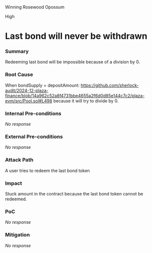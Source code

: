 Winning Rosewood Opossum

High

# Last bond will never be withdrawn

### Summary

Redeeming last bond will be impossible because of a division by 0.

### Root Cause

When bondSupply = depositAmount:
https://github.com/sherlock-audit/2024-12-plaza-finance/blob/14a962c52a8f4731bbe4655a2f6d0d85e144c7c2/plaza-evm/src/Pool.sol#L498
because it will try to divide by 0.

### Internal Pre-conditions

_No response_

### External Pre-conditions

_No response_

### Attack Path

A user tries to redeem the last bond token

### Impact

Stuck amount in the contract because the last bond token cannot be redeemed.

### PoC

_No response_

### Mitigation

_No response_